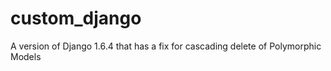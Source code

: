 # custom_django
A version of Django 1.6.4 that has a fix for cascading delete of Polymorphic Models
